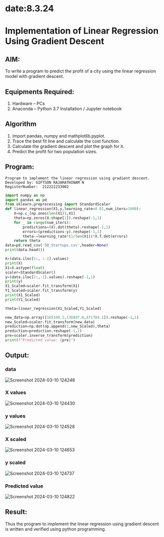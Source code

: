 # date:8.3.24
# Implementation of Linear Regression Using Gradient Descent

## AIM:
To write a program to predict the profit of a city using the linear regression model with gradient descent.

## Equipments Required:
1. Hardware – PCs
2. Anaconda – Python 3.7 Installation / Jupyter notebook

## Algorithm
1. Import pandas, numpy and mathplotlib.pyplot.
2. Trace the best fit line and calculate the cost function.
3. Calculate the gradient descent and plot the graph for it.
4. Predict the profit for two population sizes.

## Program:
```
Program to implement the linear regression using gradient descent.
Developed by: GIFTSON RAJARATHINAM N
RegisterNumber:  212222233002
```
```python
import numpy as np
import pandas as pd
from sklearn.preprocessing import StandardScaler
def linear_regression(X1,y,learning_rate=0.01,num_iters=1000):
    X=np.c_[np.ones(len(X1)),X1]
    theta=np.zeros(X.shape[1]).reshape(-1,1)
    for _ in range(num_iters):
        predictions=(X).dot(theta).reshape(-1,1)
        errors=(predictions-y).reshape(-1,1)
        theta-=learning_rate*(1/len(X1))*X.T.dot(errors)
    return theta
data=pd.read_csv('50_Startups.csv',header=None)
print(data.head())

X=(data.iloc[1:, :-2].values)
print(X)
X1=X.astype(float)
scaler=StandardScaler()
y=(data.iloc[1:,-1].values).reshape(-1,1)
print(y)
X1_Scaled=scaler.fit_transform(X1)
Y1_Scaled=scaler.fit_transform(y)
print(X1_Scaled)
print(Y1_Scaled)

theta=linear_regression(X1_Scaled,Y1_Scaled)

new_data=np.array([165349.2,136897.8,471784.1]).reshape(-1,1)
new_Scaled=scaler.fit_transform(new_data)
prediction=np.dot(np.append(1,new_Scaled),theta)
prediction=prediction.reshape(-1,1)
pre=scaler.inverse_transform(prediction)
print(f"Predicted value: {pre}")
```

## Output:
### data
![Screenshot 2024-03-10 124248](https://github.com/Jenishajustin/Implementation-of-Linear-Regression-Using-Gradient-Descent/assets/119405070/a36ca5ef-8ca2-47d9-8b5d-c0f3c33f27a4)

### X values
![Screenshot 2024-03-10 124430](https://github.com/Jenishajustin/Implementation-of-Linear-Regression-Using-Gradient-Descent/assets/119405070/42ee668d-c007-4f46-85b5-907e8ce31498)

### y values
![Screenshot 2024-03-10 124528](https://github.com/Jenishajustin/Implementation-of-Linear-Regression-Using-Gradient-Descent/assets/119405070/d5cacfc3-9ffe-44fc-b800-282b632a49d3)

###  X scaled 
![Screenshot 2024-03-10 124653](https://github.com/Jenishajustin/Implementation-of-Linear-Regression-Using-Gradient-Descent/assets/119405070/b2433095-d24b-408f-8632-82afb0d684b3)

### y scaled
![Screenshot 2024-03-10 124737](https://github.com/Jenishajustin/Implementation-of-Linear-Regression-Using-Gradient-Descent/assets/119405070/435e20b8-40ce-48dd-b63a-c34d7aea8b8b)

### Predicted value
![Screenshot 2024-03-10 124822](https://github.com/Jenishajustin/Implementation-of-Linear-Regression-Using-Gradient-Descent/assets/119405070/504a544d-4365-4acf-b86c-20d3a9c207ba)

## Result:
Thus the program to implement the linear regression using gradient descent is written and verified using python programming.
